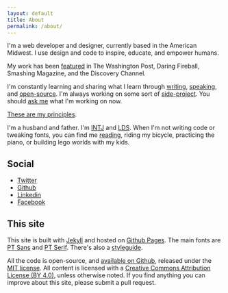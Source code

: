```yaml
---
layout: default
title: About
permalink: /about/
---
```


I'm a web developer and designer, currently based in the American Midwest. I use design and code to inspire, educate, and empower humans.

My work has been [featured](/news) in The Washington Post, Daring Fireball, Smashing Magazine, and the Discovery Channel.

I'm constantly learning and sharing what I learn through [writing](/articles), [speaking](/speaking), and [open-source](https://github.com/bryanbraun). I'm always working on some sort of [side-project](/projects). You should [ask me](/contact) what I'm working on now.

[These are my principles](/principles).

I'm a husband and father. I'm [INTJ](https://www.16personalities.com/intj-personality) and [LDS](https://www.lds.org/?lang=eng). When I'm not writing code or tweaking fonts, you can find me [reading](/books), riding my bicycle, practicing the piano, or building lego worlds with my kids.

## Social

- [Twitter](https://twitter.com/BryanEBraun)
- [Github](https://github.com/bryanbraun)
- [Linkedin](https://www.linkedin.com/in/bryanbraun)
- [Facebook](https://www.facebook.com/bryanbr4un)

## This site

This site is built with [Jekyll](https://jekyllrb.com/) and hosted on [Github Pages](https://pages.github.com/). The main fonts are [PT Sans](https://fonts.google.com/specimen/PT+Sans) and [PT Serif](https://fonts.google.com/specimen/PT+Serif). There's also a [styleguide](/styleguide).

All the code is open-source, and [available on Github](https://github.com/bryanbraun/bryanbraun.github.io), released under the [MIT license](https://github.com/bryanbraun/bryanbraun.github.io/blob/master/license.md). All content is licensed with a [Creative Commons Attribution License (BY 4.0)](https://creativecommons.org/licenses/by/4.0/), unless otherwise noted. If you find anything you can improve about this site, please submit a pull request.
